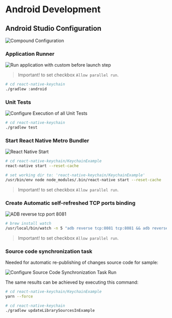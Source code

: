 # Android Development

## Android Studio Configuration

![Compound Configuration](https://i.imgur.com/woB4iiJh.png)

### Application Runner

![Run application with custom before launch step](https://i.imgur.com/zX7QIGIh.png)

> Important! to set checkbox `Allow parallel run`.

```bash
# cd react-native-keychain
./gradlew :android
```

### Unit Tests

![Configure Execution of all Unit Tests](https://i.imgur.com/vjDVPYhh.png)

```bash
# cd react-native-keychain
./gradlew test
```

### Start React Native Metro Bundler

![React Native Start](https://i.imgur.com/nvLZ9Fph.png)

```bash
# cd react-native-keychain/KeychainExample
react-native start --reset-cache
```

```bash
# set working dir to: 'react-native-keychain/KeychainExample'
/usr/bin/env node node_modules/.bin/react-native start --reset-cache
```

> Important! to set checkbox `Allow parallel run`.

### Create Automatic self-refreshed TCP ports binding

![ADB reverse tcp port 8081](https://i.imgur.com/IatGcsVh.png)

```bash
# brew install watch
/usr/local/bin/watch -n 5 "adb reverse tcp:8081 tcp:8081 && adb reverse tcp:8097 tcp:8097 && adb reverse --list"
```

> Important! to set checkbox `Allow parallel run`.

### Source code synchronization task

Needed for automatic re-publishing of changes source code for sample:

![Configure Source Code Synchronization Task Run](https://i.imgur.com/BqVWThh.png)

The same results can be achieved by executing this command:

```bash
# cd react-native-keychain/KeychainExample
yarn --force

# cd react-native-keychain
./gradlew updateLibrarySourcesInExample
```
